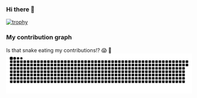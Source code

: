 ### Hi there 👋

[![trophy](https://github-profile-trophy.vercel.app/?username=AlexandroPerez&theme=nord&margin-w=10&margin-h=10)](https://github.com/ryo-ma/github-profile-trophy)

### My contribution graph

Is that snake eating my contributions!? 😱  🐍
![snake gif](https://github.com/AlexandroPerez/AlexandroPerez/blob/output/github-contribution-grid-snake.svg)

<!--
**AlexandroPerez/AlexandroPerez** is a ✨ _special_ ✨ repository because its `README.md` (this file) appears on your GitHub profile.

Here are some ideas to get you started:

- 🔭 I’m currently working on ...
- 🌱 I’m currently learning ...
- 👯 I’m looking to collaborate on ...
- 🤔 I’m looking for help with ...
- 💬 Ask me about ...
- 📫 How to reach me: ...
- 😄 Pronouns: ...
- ⚡ Fun fact: ...
-->
